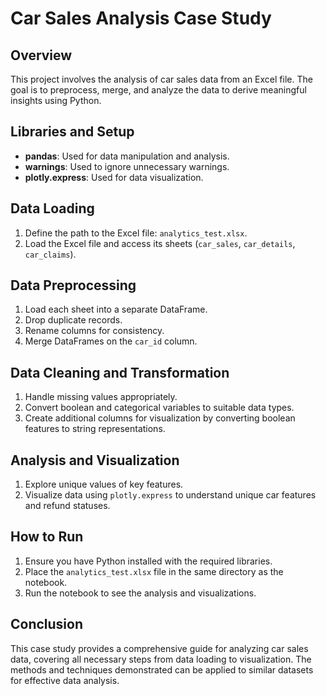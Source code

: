 # Car Sales Analysis Case Study

## Overview

This project involves the analysis of car sales data from an Excel file. The goal is to preprocess, merge, and analyze the data to derive meaningful insights using Python.

## Libraries and Setup

- **pandas**: Used for data manipulation and analysis.
- **warnings**: Used to ignore unnecessary warnings.
- **plotly.express**: Used for data visualization.

## Data Loading

1. Define the path to the Excel file: `analytics_test.xlsx`.
2. Load the Excel file and access its sheets (`car_sales`, `car_details`, `car_claims`).

## Data Preprocessing

1. Load each sheet into a separate DataFrame.
2. Drop duplicate records.
3. Rename columns for consistency.
4. Merge DataFrames on the `car_id` column.

## Data Cleaning and Transformation

1. Handle missing values appropriately.
2. Convert boolean and categorical variables to suitable data types.
3. Create additional columns for visualization by converting boolean features to string representations.

## Analysis and Visualization

1. Explore unique values of key features.
2. Visualize data using `plotly.express` to understand unique car features and refund statuses.

## How to Run

1. Ensure you have Python installed with the required libraries.
2. Place the `analytics_test.xlsx` file in the same directory as the notebook.
3. Run the notebook to see the analysis and visualizations.

## Conclusion

This case study provides a comprehensive guide for analyzing car sales data, covering all necessary steps from data loading to visualization. The methods and techniques demonstrated can be applied to similar datasets for effective data analysis.
